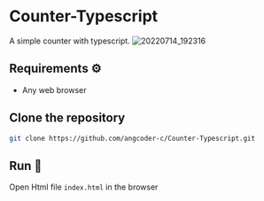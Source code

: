 # Counter-Typescript
A simple counter with typescript.
![20220714_192316](https://user-images.githubusercontent.com/58778570/179128043-36a84e69-98a9-4d9d-92d3-80e14b66fdb9.gif)

## Requirements ⚙️
- Any web browser

## Clone the repository
```bash
git clone https://github.com/angcoder-c/Counter-Typescript.git
```
## Run 🏁
Open Html file `index.html` in the browser
